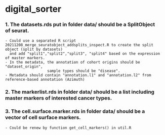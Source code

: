# digital_sorter
### 1. The **datasets.rds** put in folder data/ should be a SplitObject of seurat.
    - Could use a separated R script 20211208_merge_seuratobject_addsplits_inspect.R to create the split object (split by datasets) 
      and add "split1","split2","split3", "split4" based on the expression of master markers.
    - In the metadata, the annotation of cohort origins should be "dataset_origin",
                       sample types should be "disease".
    - Metadata should contain "annotation.l1" and "annotation.l2" from reference-based annotation (Azimuth)                
   
### 2. The **markerlist.rds** in folder data/ should be a list including master markers of interested cancer types.

### 3. The **cell.surface.marker.rds** in folder data/ should be a vector of cell surface markers.
    - Could be renew by function get_cell_markers() in util.R
